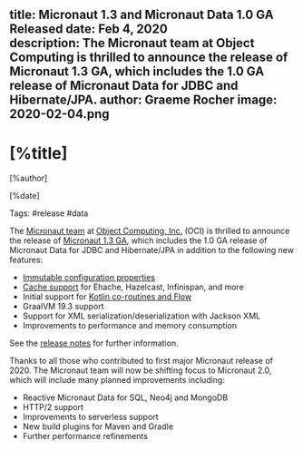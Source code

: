 title: Micronaut 1.3 and Micronaut Data 1.0 GA Released
date: Feb 4, 2020  
description: The Micronaut team at Object Computing is thrilled to announce the release of Micronaut 1.3 GA, which includes the 1.0 GA release of Micronaut Data for JDBC and Hibernate/JPA.
author: Graeme Rocher
image: 2020-02-04.png
---

# [%title]

[%author]

[%date] 

Tags: #release #data

The [Micronaut team](https://objectcomputing.com/products/2gm-team) at [Object Computing, Inc.](https://objectcomputing.com/) (OCI) is thrilled to announce the release of [Micronaut 1.3 GA](https://github.com/micronaut-projects/micronaut-core/releases/tag/v1.3.0), which includes the 1.0 GA release of Micronaut Data for JDBC and Hibernate/JPA in addition to the following new features:

*   [Immutable configuration properties](https://docs.micronaut.io/1.3.x/guide/index.html#immutableConfig)
*   [Cache support](https://micronaut-projects.github.io/micronaut-cache/1.0.x/guide/#introduction) for Ehache, Hazelcast, Infinispan, and more
*   Initial support for [Kotlin co-routines and Flow](https://docs.micronaut.io/1.3.x/guide/index.html#coroutines)
*   GraalVM 19.3 support
*   Support for XML serialization/deserialization with Jackson XML
*   Improvements to performance and memory consumption

See the [release notes](https://docs.micronaut.io/1.3.x/guide/index.html#whatsNew) for further information.

Thanks to all those who contributed to first major Micronaut release of 2020\. The Micronaut team will now be shifting focus to Micronaut 2.0, which will include many planned improvements including:

*   Reactive Micronaut Data for SQL, Neo4j and MongoDB
*   HTTP/2 support
*   Improvements to serverless support
*   New build plugins for Maven and Gradle
*   Further performance refinements
